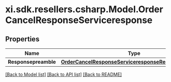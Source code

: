 # xi.sdk.resellers.csharp.Model.OrderCancelResponseServiceresponse

## Properties

Name | Type | Description | Notes
------------ | ------------- | ------------- | -------------
**Responsepreamble** | [**OrderCancelResponseServiceresponseResponsepreamble**](OrderCancelResponseServiceresponseResponsepreamble.md) |  | [optional] 

[[Back to Model list]](../README.md#documentation-for-models) [[Back to API list]](../README.md#documentation-for-api-endpoints) [[Back to README]](../README.md)

